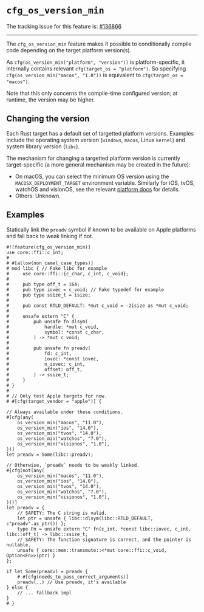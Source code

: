 # `cfg_os_version_min`

The tracking issue for this feature is: [#136866]

[#136866]: https://github.com/rust-lang/rust/issues/136866

------------------------

The `cfg_os_version_min` feature makes it possible to conditionally compile
code depending on the target platform version(s).

As `cfg(os_version_min("platform", "version"))` is platform-specific, it
internally contains relevant `cfg(target_os = "platform")`. So specifying
`cfg(os_version_min("macos", "1.0"))` is equivalent to
`cfg(target_os = "macos")`.

Note that this only concerns the compile-time configured version; at runtime,
the version may be higher.


## Changing the version

Each Rust target has a default set of targetted platform versions. Examples
include the operating system version (`windows`, `macos`, Linux `kernel`) and
system library version (`libc`).

The mechanism for changing a targetted platform version is currently
target-specific (a more general mechanism may be created in the future):
- On macOS, you can select the minimum OS version using the
  `MACOSX_DEPLOYMENT_TARGET` environment variable. Similarly for iOS, tvOS,
  watchOS and visionOS, see the relevant [platform docs] for details.
- Others: Unknown.

[platform docs]: https://doc.rust-lang.org/nightly/rustc/platform-support.html


## Examples

Statically link the `preadv` symbol if known to be available on Apple
platforms and fall back to weak linking if not.

```rust,edition2021
#![feature(cfg_os_version_min)]
use core::ffi::c_int;
#
# #[allow(non_camel_case_types)]
# mod libc { // Fake libc for example
#     use core::ffi::{c_char, c_int, c_void};
#
#     pub type off_t = i64;
#     pub type iovec = c_void; // Fake typedef for example
#     pub type ssize_t = isize;
#
#     pub const RTLD_DEFAULT: *mut c_void = -2isize as *mut c_void;
#
#     unsafe extern "C" {
#         pub unsafe fn dlsym(
#             handle: *mut c_void,
#             symbol: *const c_char,
#         ) -> *mut c_void;
#
#         pub unsafe fn preadv(
#             fd: c_int,
#             iovec: *const iovec,
#             n_iovec: c_int,
#             offset: off_t,
#         ) -> ssize_t;
#     }
# }
#
# // Only test Apple targets for now.
# #[cfg(target_vendor = "apple")] {

// Always available under these conditions.
#[cfg(any(
    os_version_min("macos", "11.0"),
    os_version_min("ios", "14.0"),
    os_version_min("tvos", "14.0"),
    os_version_min("watchos", "7.0"),
    os_version_min("visionos", "1.0"),
))]
let preadv = Some(libc::preadv);

// Otherwise, `preadv` needs to be weakly linked.
#[cfg(not(any(
    os_version_min("macos", "11.0"),
    os_version_min("ios", "14.0"),
    os_version_min("tvos", "14.0"),
    os_version_min("watchos", "7.0"),
    os_version_min("visionos", "1.0"),
)))]
let preadv = {
    // SAFETY: The C string is valid.
    let ptr = unsafe { libc::dlsym(libc::RTLD_DEFAULT, c"preadv".as_ptr()) };
    type Fn = unsafe extern "C" fn(c_int, *const libc::iovec, c_int, libc::off_t) -> libc::ssize_t;
    // SAFETY: The function signature is correct, and the pointer is nullable.
    unsafe { core::mem::transmute::<*mut core::ffi::c_void, Option<Fn>>(ptr) }
};

if let Some(preadv) = preadv {
    # #[cfg(needs_to_pass_correct_arguments)]
    preadv(..) // Use preadv, it's available
} else {
    // ... fallback impl
}
# }
```
